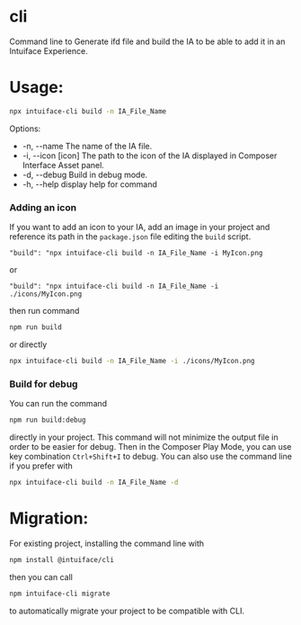# cli

Command line to Generate ifd file and build the IA to be able to add it in an Intuiface Experience.

# Usage: 
```sh 
npx intuiface-cli build -n IA_File_Name
```
Options:
- -n, --name <name>  The name of the IA file.
- -i, --icon [icon]  The path to the icon of the IA displayed in Composer Interface Asset panel.
- -d, --debug        Build in debug mode.
- -h, --help         display help for command


### Adding an icon
If you want to add an icon to your IA, add an image in your project and reference its path in the `package.json` file editing the `build` script.

`"build": "npx intuiface-cli build -n IA_File_Name -i MyIcon.png` 

or

`"build": "npx intuiface-cli build -n IA_File_Name -i ./icons/MyIcon.png`

then run command 
```sh
npm run build
```

or directly 
```sh
npx intuiface-cli build -n IA_File_Name -i ./icons/MyIcon.png
```

### Build for debug
You can run the command 
```sh
npm run build:debug
```
directly in your project. This command will not minimize the output file in order to be easier for debug. Then in the Composer Play Mode, you can use key combination `Ctrl+Shift+I`
to debug.
You can also use the command line if you prefer with
```sh
npx intuiface-cli build -n IA_File_Name -d
```

# Migration:
For existing project, installing the command line with 
```sh
npm install @intuiface/cli
```
then you can call 
```sh
npm intuiface-cli migrate
```
to automatically migrate your project to be compatible with CLI.